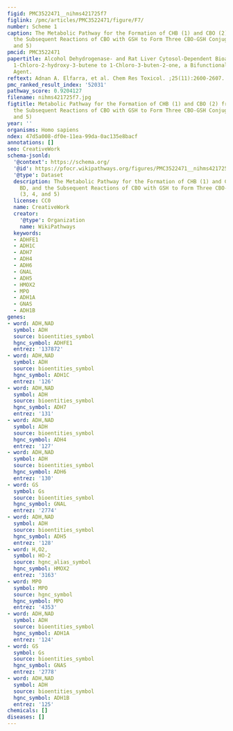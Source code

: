 ```yaml
---
figid: PMC3522471__nihms421725f7
figlink: /pmc/articles/PMC3522471/figure/F7/
number: Scheme 1
caption: The Metabolic Pathway for the Formation of CHB (1) and CBO (2) from BD, and
  the Subsequent Reactions of CBO with GSH to Form Three CBO-GSH Conjugates (3, 4,
  and 5)
pmcid: PMC3522471
papertitle: Alcohol Dehydrogenase- and Rat Liver Cytosol-Dependent Bioactivation of
  1-Chloro-2-hydroxy-3-butene to 1-Chloro-3-buten-2-one, a Bifunctional Alkylating
  Agent.
reftext: Adnan A. Elfarra, et al. Chem Res Toxicol. ;25(11):2600-2607.
pmc_ranked_result_index: '52031'
pathway_score: 0.9204127
filename: nihms421725f7.jpg
figtitle: Metabolic Pathway for the Formation of CHB (1) and CBO (2) from BD, and
  the Subsequent Reactions of CBO with GSH to Form Three CBO-GSH Conjugates (3, 4,
  and 5)
year: ''
organisms: Homo sapiens
ndex: 47d5a008-df0e-11ea-99da-0ac135e8bacf
annotations: []
seo: CreativeWork
schema-jsonld:
  '@context': https://schema.org/
  '@id': https://pfocr.wikipathways.org/figures/PMC3522471__nihms421725f7.html
  '@type': Dataset
  description: The Metabolic Pathway for the Formation of CHB (1) and CBO (2) from
    BD, and the Subsequent Reactions of CBO with GSH to Form Three CBO-GSH Conjugates
    (3, 4, and 5)
  license: CC0
  name: CreativeWork
  creator:
    '@type': Organization
    name: WikiPathways
  keywords:
  - ADHFE1
  - ADH1C
  - ADH7
  - ADH4
  - ADH6
  - GNAL
  - ADH5
  - HMOX2
  - MPO
  - ADH1A
  - GNAS
  - ADH1B
genes:
- word: ADH,NAD
  symbol: ADH
  source: bioentities_symbol
  hgnc_symbol: ADHFE1
  entrez: '137872'
- word: ADH,NAD
  symbol: ADH
  source: bioentities_symbol
  hgnc_symbol: ADH1C
  entrez: '126'
- word: ADH,NAD
  symbol: ADH
  source: bioentities_symbol
  hgnc_symbol: ADH7
  entrez: '131'
- word: ADH,NAD
  symbol: ADH
  source: bioentities_symbol
  hgnc_symbol: ADH4
  entrez: '127'
- word: ADH,NAD
  symbol: ADH
  source: bioentities_symbol
  hgnc_symbol: ADH6
  entrez: '130'
- word: GS
  symbol: Gs
  source: bioentities_symbol
  hgnc_symbol: GNAL
  entrez: '2774'
- word: ADH,NAD
  symbol: ADH
  source: bioentities_symbol
  hgnc_symbol: ADH5
  entrez: '128'
- word: H,O2,
  symbol: HO-2
  source: hgnc_alias_symbol
  hgnc_symbol: HMOX2
  entrez: '3163'
- word: MPO
  symbol: MPO
  source: hgnc_symbol
  hgnc_symbol: MPO
  entrez: '4353'
- word: ADH,NAD
  symbol: ADH
  source: bioentities_symbol
  hgnc_symbol: ADH1A
  entrez: '124'
- word: GS
  symbol: Gs
  source: bioentities_symbol
  hgnc_symbol: GNAS
  entrez: '2778'
- word: ADH,NAD
  symbol: ADH
  source: bioentities_symbol
  hgnc_symbol: ADH1B
  entrez: '125'
chemicals: []
diseases: []
---
```

